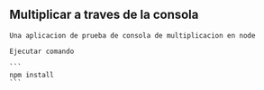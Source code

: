 

## Multiplicar a traves de la consola

    Una aplicacion de prueba de consola de multiplicacion en node

    Ejecutar comando

    ```
    npm install
    ```